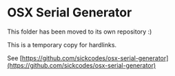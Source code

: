 # OSX Serial Generator

This folder has been moved to its own repository :)


This is a temporary copy for hardlinks.

See [https://github.com/sickcodes/osx-serial-generator](https://github.com/sickcodes/osx-serial-generator)